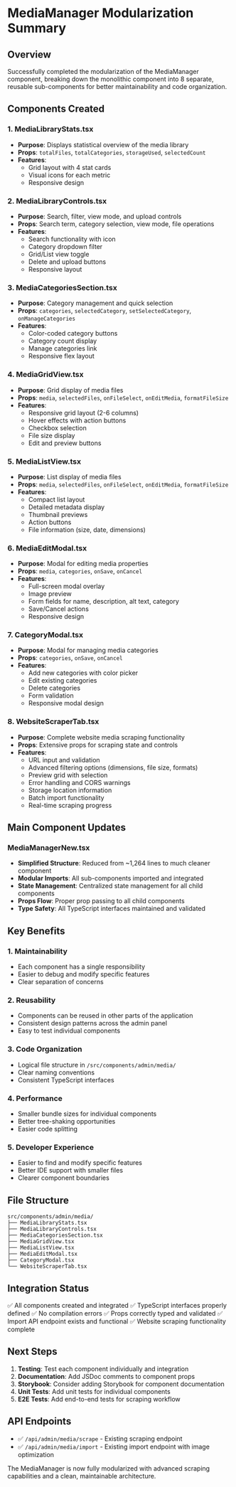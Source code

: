 # MediaManager Modularization Summary

## Overview
Successfully completed the modularization of the MediaManager component, breaking down the monolithic component into 8 separate, reusable sub-components for better maintainability and code organization.

## Components Created

### 1. **MediaLibraryStats.tsx**
- **Purpose**: Displays statistical overview of the media library
- **Props**: `totalFiles`, `totalCategories`, `storageUsed`, `selectedCount`
- **Features**: 
  - Grid layout with 4 stat cards
  - Visual icons for each metric
  - Responsive design

### 2. **MediaLibraryControls.tsx**
- **Purpose**: Search, filter, view mode, and upload controls
- **Props**: Search term, category selection, view mode, file operations
- **Features**:
  - Search functionality with icon
  - Category dropdown filter
  - Grid/List view toggle
  - Delete and upload buttons
  - Responsive layout

### 3. **MediaCategoriesSection.tsx**
- **Purpose**: Category management and quick selection
- **Props**: `categories`, `selectedCategory`, `setSelectedCategory`, `onManageCategories`
- **Features**:
  - Color-coded category buttons
  - Category count display
  - Manage categories link
  - Responsive flex layout

### 4. **MediaGridView.tsx**
- **Purpose**: Grid display of media files
- **Props**: `media`, `selectedFiles`, `onFileSelect`, `onEditMedia`, `formatFileSize`
- **Features**:
  - Responsive grid layout (2-6 columns)
  - Hover effects with action buttons
  - Checkbox selection
  - File size display
  - Edit and preview buttons

### 5. **MediaListView.tsx**
- **Purpose**: List display of media files
- **Props**: `media`, `selectedFiles`, `onFileSelect`, `onEditMedia`, `formatFileSize`
- **Features**:
  - Compact list layout
  - Detailed metadata display
  - Thumbnail previews
  - Action buttons
  - File information (size, date, dimensions)

### 6. **MediaEditModal.tsx**
- **Purpose**: Modal for editing media properties
- **Props**: `media`, `categories`, `onSave`, `onCancel`
- **Features**:
  - Full-screen modal overlay
  - Image preview
  - Form fields for name, description, alt text, category
  - Save/Cancel actions
  - Responsive design

### 7. **CategoryModal.tsx**
- **Purpose**: Modal for managing media categories
- **Props**: `categories`, `onSave`, `onCancel`
- **Features**:
  - Add new categories with color picker
  - Edit existing categories
  - Delete categories
  - Form validation
  - Responsive modal design

### 8. **WebsiteScraperTab.tsx**
- **Purpose**: Complete website media scraping functionality
- **Props**: Extensive props for scraping state and controls
- **Features**:
  - URL input and validation
  - Advanced filtering options (dimensions, file size, formats)
  - Preview grid with selection
  - Error handling and CORS warnings
  - Storage location information
  - Batch import functionality
  - Real-time scraping progress

## Main Component Updates

### **MediaManagerNew.tsx**
- **Simplified Structure**: Reduced from ~1,264 lines to much cleaner component
- **Modular Imports**: All sub-components imported and integrated
- **State Management**: Centralized state management for all child components
- **Props Flow**: Proper prop passing to all child components
- **Type Safety**: All TypeScript interfaces maintained and validated

## Key Benefits

### 1. **Maintainability**
- Each component has a single responsibility
- Easier to debug and modify specific features
- Clear separation of concerns

### 2. **Reusability**
- Components can be reused in other parts of the application
- Consistent design patterns across the admin panel
- Easy to test individual components

### 3. **Code Organization**
- Logical file structure in `/src/components/admin/media/`
- Clear naming conventions
- Consistent TypeScript interfaces

### 4. **Performance**
- Smaller bundle sizes for individual components
- Better tree-shaking opportunities
- Easier code splitting

### 5. **Developer Experience**
- Easier to find and modify specific features
- Better IDE support with smaller files
- Clearer component boundaries

## File Structure
```
src/components/admin/media/
├── MediaLibraryStats.tsx
├── MediaLibraryControls.tsx
├── MediaCategoriesSection.tsx
├── MediaGridView.tsx
├── MediaListView.tsx
├── MediaEditModal.tsx
├── CategoryModal.tsx
└── WebsiteScraperTab.tsx
```

## Integration Status
✅ All components created and integrated
✅ TypeScript interfaces properly defined
✅ No compilation errors
✅ Props correctly typed and validated
✅ Import API endpoint exists and functional
✅ Website scraping functionality complete

## Next Steps
1. **Testing**: Test each component individually and integration
2. **Documentation**: Add JSDoc comments to component props
3. **Storybook**: Consider adding Storybook for component documentation
4. **Unit Tests**: Add unit tests for individual components
5. **E2E Tests**: Add end-to-end tests for scraping workflow

## API Endpoints
- ✅ `/api/admin/media/scrape` - Existing scraping endpoint
- ✅ `/api/admin/media/import` - Existing import endpoint with image optimization

The MediaManager is now fully modularized with advanced scraping capabilities and a clean, maintainable architecture.

